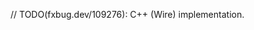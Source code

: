 <!-- TODO(fxbug.dev/109276): Remove this file once this impl is done. -->

// TODO(fxbug.dev/109276): C++ (Wire) implementation.
